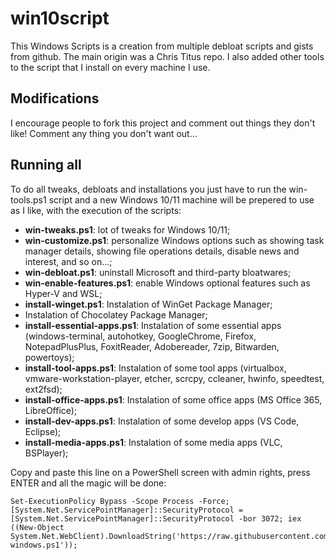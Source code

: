 # win10script
This Windows Scripts is a creation from multiple debloat scripts and gists from github. The main origin was a Chris Titus repo. I also added other tools to the script that I install on every machine I use.

## Modifications
I encourage people to fork this project and comment out things they don't like! 
Comment any thing you don't want out... 

## Running all
To do all tweaks, debloats and installations you just have to run the win-tools.ps1 script and a new Windows 10/11 machine will be prepered to use as I like, with the execution of the scripts:
* **win-tweaks.ps1**: lot of tweaks for Windows 10/11;
* **win-customize.ps1**: personalize Windows options such as showing task manager details, showing file operations details, disable news and interest, and so on...; 
* **win-debloat.ps1**: uninstall Microsoft and third-party bloatwares;
* **win-enable-features.ps1**: enable Windows optional features such as Hyper-V and WSL; 
* **install-winget.ps1**: Instalation of WinGet Package Manager;
* Instalation of Chocolatey Package Manager;
* **install-essential-apps.ps1**: Instalation of some essential apps (windows-terminal, autohotkey, GoogleChrome, Firefox, NotepadPlusPlus, FoxitReader, Adobereader, 7zip,  Bitwarden, powertoys);
* **install-tool-apps.ps1**: Instalation of some tool apps (virtualbox, vmware-workstation-player, etcher, scrcpy, ccleaner, hwinfo, speedtest, ext2fsd);
* **install-office-apps.ps1**: Instalation of some office apps (MS Office 365, LibreOffice);
* **install-dev-apps.ps1**: Instalation of some develop apps (VS Code, Eclipse);
* **install-media-apps.ps1**: Instalation of some media apps (VLC, BSPlayer);

Copy and paste this line on a PowerShell screen with admin rights, press ENTER and all the magic will be done:
```
Set-ExecutionPolicy Bypass -Scope Process -Force; [System.Net.ServicePointManager]::SecurityProtocol = [System.Net.ServicePointManager]::SecurityProtocol -bor 3072; iex ((New-Object System.Net.WebClient).DownloadString('https://raw.githubusercontent.com/levicm/win10script/master/prepare-windows.ps1'));
```
